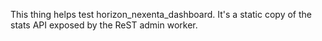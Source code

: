 
This thing helps test horizon_nexenta_dashboard. It's a static copy of the stats API exposed by the ReST admin worker.

